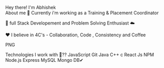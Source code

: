 Hey there! I'm Abhishek        
About me
🔭 Currently i'm working as a Training & Placement Coordinator

🌱 full Stack Developement and Problem Solving Enthusiast ☁️

❤️ I believe in 4C's - Collaboration, Code , Consistency and Coffee

PNG

Technologies I work with 🤔??
JavaScript
Git
Java
C++
c
React Js
NPM
Node.js
Express
MySQL
Mongo DB✔

